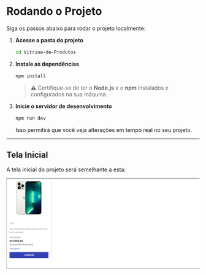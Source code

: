 # Rodando o Projeto

Siga os passos abaixo para rodar o projeto localmente:

1. **Acesse a pasta do projeto**  
   ```bash
   cd Vitrine-de-Produtos
    ````

2. **Instale as dependências**

   ```bash
   npm install
   ```

   > ⚠️ Certifique-se de ter o **Node.js** e o **npm** instalados e configurados na sua máquina.

3. **Inicie o servidor de desenvolvimento**

   ```bash
   npm run dev
   ```

   Isso permitirá que você veja alterações em tempo real no seu projeto.

---

## Tela Inicial

A tela inicial do projeto será semelhante a esta:

![Tela Inicial](https://github.com/Yuri89/teste-front-end/blob/main/image/tela%20inicial.png)
